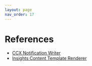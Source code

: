 ```yaml
---
layout: page
nav_order: 17
---
```


# References

* [CCX Notification Writer](https://github.com/RedHatInsights/ccx-notification-writer/)
* [Insights Content Template Renderer](https://github.com/RedHatInsights/insights-content-template-renderer)
